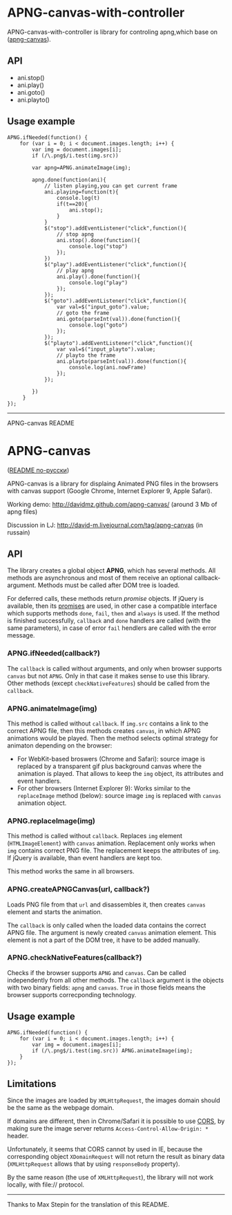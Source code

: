 APNG-canvas-with-controller
==============

APNG-canvas-with-controller is library for controling apng,which base on ([apng-canvas](https://github.com/davidmz/apng-canvas)).

API
-------------

* ani.stop()
* ani.play()
* ani.goto()
* ani.playto()

Usage example
-------------
	APNG.ifNeeded(function() {
        for (var i = 0; i < document.images.length; i++) {
            var img = document.images[i];
            if (/\.png$/i.test(img.src)) 

            var apng=APNG.animateImage(img);
       
		    apng.done(function(ani){
		        // listen playing,you can get current frame
		        ani.playing=function(t){
		            console.log(t)
		            if(t==20){
		                ani.stop();
		            }
		        }
		        $("stop").addEventListener("click",function(){
		            // stop apng
		            ani.stop().done(function(){
		                console.log("stop")
		            });
		        })
		        $("play").addEventListener("click",function(){
		            // play apng
		            ani.play().done(function(){
		                console.log("play")
		            });
		        });
		        $("goto").addEventListener("click",function(){
		            var val=$("input_goto").value;
		            // goto the frame
		            ani.goto(parseInt(val)).done(function(){
		                console.log("goto")
		            });
		        });
		        $("playto").addEventListener("click",function(){
		            var val=$("input_playto").value;
		            // playto the frame
		            ani.playto(parseInt(val)).done(function(){
		                console.log(ani.nowFrame)
		            });
		        });

		    })
	     }
    });


---------------

APNG-canvas README

APNG-canvas
==============

([README по-русски](https://github.com/davidmz/apng-canvas/blob/master/README_RU.md))

APNG-canvas is a library for displaing Animated PNG files in the browsers with canvas support (Google Chrome, Internet Explorer 9, Apple Safari).

Working demo: http://davidmz.github.com/apng-canvas/ (around 3 Mb of apng files)

Discussion in LJ: http://david-m.livejournal.com/tag/apng-canvas (in russain)

API
-----------

The library creates a global object **APNG**, which has several methods. All methods are asynchronous and most of them receive an optional callback-argument. Methods must be called after DOM tree is loaded.

For deferred calls, these methods return *promise* objects. If jQuery is available, then its [promises](http://api.jquery.com/category/deferred-object/) are used, in other case a compatible interface which supports methods `done`, `fail`, `then` and `always` is used. If the method is finished successfully, `callback` and `done` handlers are called (with the same parameters), in case of error `fail` hendlers are called with the error message.

### APNG.ifNeeded(callback?)

The `callback` is called without arguments, and only when browser supports `canvas` but not `APNG`. Only in that case it makes sense to use this library.
Other methods (except `checkNativeFeatures`) should be called from the `callback`.

### APNG.animateImage(img)

This method is called without `callback`. If `img.src` contains a link to the correct APNG file, then this methods creates `canvas`, in which APNG animations would be played.
Then the method selects optimal strategy for animaton depending on the browser:

*   For WebKit-based broswers (Chrome and Safari):
    source image is replaced by a transparent gif plus background canvas where the animation is played.
    That allows to keep the `img` object, its attributes and event handlers.
*   For other browsers (Internet Explorer 9):
    Works similar to the `replaceImage` method (below): source image `img` is replaced with `canvas` animation object.

### APNG.replaceImage(img)

This method is called without `callback`. Replaces `img` element (`HTMLImageElement`) with `canvas` animation. Replacement only works when `img` contains correct PNG file. The replacement keeps the attributes of `img`. If jQuery is available, than event handlers are kept too.

This method works the same in all browsers.

### APNG.createAPNGCanvas(url, callback?)

Loads PNG file from that `url` and disassembles it, then creates `canvas` element and starts the animation.

The `callback` is only called when the loaded data contains the correct APNG file. The argument is newly created `canvas` animation element. This element is not a part of the DOM tree, it have to be added manually.

### APNG.checkNativeFeatures(callback?)

Checks if the browser supports `APNG` and `canvas`. Can be called independently from all other methods. The `callback` argument is the objects with two binary fields: `apng` and `canvas`. `True` in those fields means the browser supports correcponding technology.


Usage example
-------------

    APNG.ifNeeded(function() {
        for (var i = 0; i < document.images.length; i++) {
            var img = document.images[i];
            if (/\.png$/i.test(img.src)) APNG.animateImage(img);
        }
    });


Limitations
-----------

Since the images are loaded by `XMLHttpRequest`, the images domain should be the same as the webpage domain.

If domains are different, then in Chrome/Safari it is possible to use [CORS](http://www.w3.org/TR/cors/ "Cross-Origin Resource Sharing"), by making sure the image server returns `Access-Control-Allow-Origin: *` header.

Unfortunately, it seems that CORS cannot by used in IE, because the corresponding object `XDomainRequest` will not return the result as binary data (`XMLHttpRequest` allows that by using `responseBody` property).

By the same reason (the use of `XMLHttpRequest`), the library will not work locally, with file:// protocol.

-----------------------------------

Thanks to Max Stepin for the translation of this README.